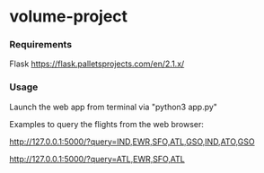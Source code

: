 # volume-project

### Requirements
Flask  https://flask.palletsprojects.com/en/2.1.x/

### Usage
Launch the web app from terminal via "python3 app.py"

Examples to query the flights from the web browser:

http://127.0.0.1:5000/?query=IND,EWR,SFO,ATL,GSO,IND,ATO,GSO

http://127.0.0.1:5000/?query=ATL,EWR,SFO,ATL